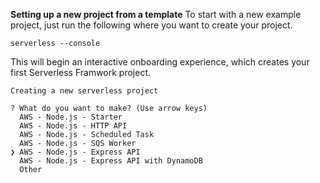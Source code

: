 <!--
title: Create a Serverless Console Project 
menuText: Create a Serverless Console Project 
description: A guide to using Serverless Console UI
menuOrder: 2
-->


**Setting up a new project from a template**
To start with a new example project, just run the following where you want to
create your project.

```text
serverless --console
```

This will begin an interactive onboarding experience, which creates your first
Serverless Framwork project.

```text
Creating a new serverless project

? What do you want to make? (Use arrow keys)
  AWS - Node.js - Starter
  AWS - Node.js - HTTP API
  AWS - Node.js - Scheduled Task
  AWS - Node.js - SQS Worker
❯ AWS - Node.js - Express API
  AWS - Node.js - Express API with DynamoDB
  Other
```